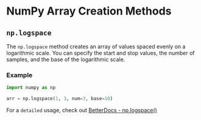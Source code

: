 # NumPy Array Creation Methods

## `np.logspace`

The `np.logspace` method creates an array of values spaced evenly on a logarithmic scale. You can specify the start and stop values, the number of samples, and the base of the logarithmic scale.

### Example

```python
import numpy as np

arr = np.logspace(1, 3, num=3, base=10)
```

For a `detailed` usage, check out [BetterDocs - np.logspace()](https://betterdocs.tech/python/libs/numpy/stable/creation/logspace)